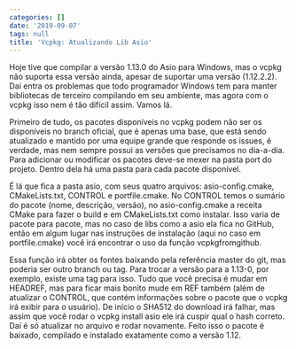 ```yaml
---
categories: []
date: '2019-09-07'
tags: null
title: 'Vcpkg: Atualizando Lib Asio'
---
```


Hoje tive que compilar a versão 1.13.0 do Asio para Windows, mas o vcpkg não suporta essa versão ainda, apesar de suportar uma versão (1.12.2.2). Daí entra os problemas que todo programador Windows tem para manter bibliotecas de terceiro compilando em seu ambiente, mas agora com o vcpkg isso nem é tão difícil assim. Vamos lá.

Primeiro de tudo, os pacotes disponíveis no vcpkg podem não ser os disponíveis no branch oficial, que é apenas uma base, que está sendo atualizado e mantido por uma equipe grande que responde os issues, é verdade, mas nem sempre possui as versões que precisamos no dia-a-dia. Para adicionar ou modificar os pacotes deve-se mexer na pasta port do projeto. Dentro dela há uma pasta para cada pacote disponível.

É lá que fica a pasta asio, com seus quatro arquivos: asio-config.cmake, CMakeLists.txt, CONTROL e portfile.cmake. No CONTROL temos o sumário do pacote (nome, descrição, versão), no asio-config.cmake a receita CMake para fazer o build e em CMakeLists.txt como instalar. Isso varia de pacote para pacote, mas no caso de libs como a asio ela fica no GitHub, então em algum lugar nas instruções de instalação (aqui no caso em portfile.cmake) você irá encontrar o uso da função vcpkgfromgithub.

Essa função irá obter os fontes baixando pela referência master do git, mas poderia ser outro branch ou tag. Para trocar a versão para a 1.13-0, por exemplo, existe uma tag para isso. Tudo que você precisa é mudar em HEADREF, mas para ficar mais bonito mude em REF também (além de atualizar o CONTROL, que contém informações sobre o pacote que o vcpkg irá exibir para o usuário). De início o SHA512 do download irá falhar, mas assim que você rodar o vcpkg install asio ele irá cuspir qual o hash correto. Daí é só atualizar no arquivo e rodar novamente. Feito isso o pacote é baixado, compilado e instalado exatamente como a versão 1.12.